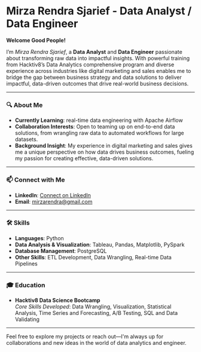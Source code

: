 # **Mirza Rendra Sjarief - Data Analyst / Data Engineer**

  **Welcome Good People!**
  
I’m *Mirza Rendra Sjarief*, a **Data Analyst** and **Data Engineer** passionate about transforming raw data into impactful insights. With powerful training from Hacktiv8’s Data Analytics comprehensive program and diverse experience across industries like digital marketing and sales enables me to bridge the gap between business strategy and data solutions to deliver impactful, data-driven outcomes that drive real-world business decisions.

---

### 🔍 **About Me**
-  **Currently Learning**: real-time data engineering with Apache Airflow
-  **Collaboration Interests**: Open to teaming up on end-to-end data solutions, from wrangling raw data to automated workflows for large datasets.
-  **Background Insight**: My experience in digital marketing and sales gives me a unique perspective on how data drives business outcomes, fueling my passion for creating effective, data-driven solutions.
---
### 📫 **Connect with Me**
- **LinkedIn**: [Connect on LinkedIn](www.linkedin.com/in/mirza-rendra-sjarief)
- **Email**: mirzarendra@gmail.com
---
###  🛠 **Skills**
- **Languages**: Python  
- **Data Analysis & Visualization**: Tableau, Pandas, Matplotlib, PySpark 
- **Database Management**: PostgreSQL  
- **Other Skills**: ETL Development, Data Wrangling, Real-time Data Pipelines
---
### 🎓 **Education**
- **Hacktiv8 Data Science Bootcamp**  
  *Core Skills Developed*: Data Wrangling, Visualization, Statistical Analysis, Time Series and Forecasting, A/B Testing, SQL and Data Validating
---
Feel free to explore my projects or reach out—I'm always up for collaborations and new ideas in the world of data analytics and engineer.
